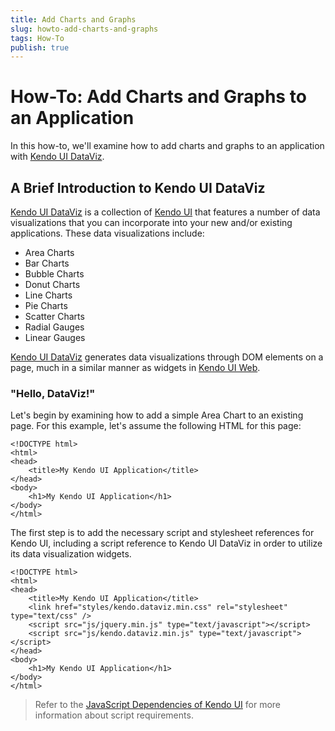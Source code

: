 ```yaml
---
title: Add Charts and Graphs
slug: howto-add-charts-and-graphs
tags: How-To
publish: true
---
```


# How-To: Add Charts and Graphs to an Application

In this how-to, we'll examine how to add charts and graphs to an application with [Kendo UI DataViz](http://kendoui.com/dataviz.aspx).

## A Brief Introduction to Kendo UI DataViz

[Kendo UI DataViz](http://www.kendoui.com/dataviz.aspx) is a collection of [Kendo UI](http://www.kendoui.com/) that features a number of data visualizations that you can incorporate into your new and/or existing applications. These data visualizations include:

- Area Charts
- Bar Charts
- Bubble Charts
- Donut Charts
- Line Charts
- Pie Charts
- Scatter Charts
- Radial Gauges
- Linear Gauges

[Kendo UI DataViz](http://www.kendoui.com/dataviz.aspx) generates data visualizations through DOM elements on a page, much in a similar manner as widgets in [Kendo UI Web](http://www.kendoui.com/web.aspx).

### "Hello, DataViz!"

Let's begin by examining how to add a simple Area Chart to an existing page. For this example, let's assume the following HTML for this page:

	<!DOCTYPE html>
	<html>
	<head>
		<title>My Kendo UI Application</title>
	</head>
	<body>
		<h1>My Kendo UI Application</h1>
	</body>
	</html>

The first step is to add the necessary script and stylesheet references for Kendo UI, including a script reference to Kendo UI DataViz in order to utilize its data visualization widgets.

	<!DOCTYPE html>
	<html>
	<head>
		<title>My Kendo UI Application</title>
		<link href="styles/kendo.dataviz.min.css" rel="stylesheet" type="text/css" />
		<script src="js/jquery.min.js" type="text/javascript"></script>
		<script src="js/kendo.dataviz.min.js" type="text/javascript"></script>
	</head>
	<body>
		<h1>My Kendo UI Application</h1>
	</body>
	</html>

> Refer to the [JavaScript Dependencies of Kendo UI](http://docs.kendoui.com/getting-started/javascript-dependencies) for more information about script requirements.
